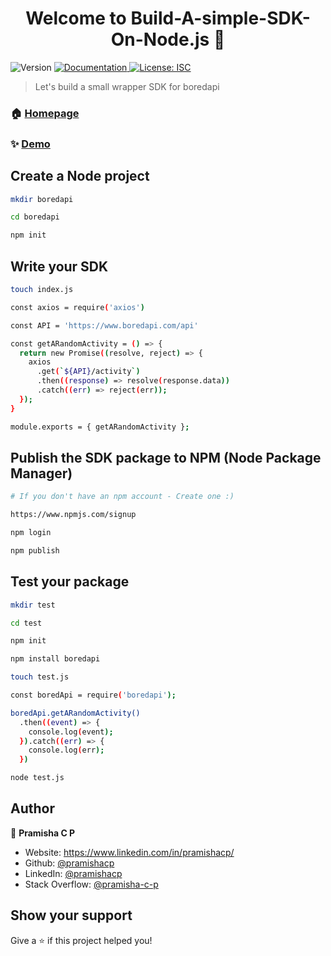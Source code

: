 <h1 align="center">Welcome to Build-A-simple-SDK-On-Node.js 👋</h1>
<p>
  <img alt="Version" src="https://img.shields.io/badge/version-1.0.0-blue.svg?cacheSeconds=2592000" />
  <a href="https://www.boredapi.com/" target="_blank">
    <img alt="Documentation" src="https://img.shields.io/badge/documentation-yes-brightgreen.svg" />
  </a>
  <a href="#" target="_blank">
    <img alt="License: ISC" src="https://img.shields.io/badge/License-ISC-yellow.svg" />
  </a>
</p>

> Let's build a small wrapper SDK for boredapi

### 🏠 [Homepage](https://www.boredapi.com/)

### ✨ [Demo](https://www.boredapi.com/)

##  Create a Node project

```sh
mkdir boredapi
```

```sh
cd boredapi
```

```sh
npm init
```

##  Write your SDK

```sh
touch index.js
```

```sh
const axios = require('axios')

const API = 'https://www.boredapi.com/api'

const getARandomActivity = () => {
  return new Promise((resolve, reject) => {
    axios
      .get(`${API}/activity`)
      .then((response) => resolve(response.data))
      .catch((err) => reject(err));
  });
}

module.exports = { getARandomActivity };
```

##  Publish the SDK package to NPM (Node Package Manager)

```sh
# If you don't have an npm account - Create one :)

https://www.npmjs.com/signup
```

```sh
npm login
```

```sh
npm publish
```

##  Test your package

```sh
mkdir test

```

```sh
cd test
```

```sh
npm init
```

```sh
npm install boredapi
```

```sh
touch test.js
```

```sh
const boredApi = require('boredapi');

boredApi.getARandomActivity()
  .then((event) => {
    console.log(event);
  }).catch((err) => {
    console.log(err);
  })
```

```sh
node test.js
```

## Author

👤 **Pramisha C P**

* Website: https://www.linkedin.com/in/pramishacp/
* Github: [@pramishacp](https://github.com/pramishacp)
* LinkedIn: [@pramishacp](https://linkedin.com/in/pramishacp)
* Stack Overflow: [@pramisha-c-p](https://stackoverflow.com/users/13022491/pramisha-c-p)

## Show your support

Give a ⭐️ if this project helped you!
